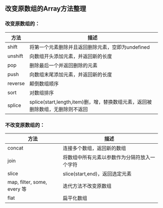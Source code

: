 ## 改变原数组的Array方法整理

### 改变原数组的：

| 方法    | 描述                                                         |
| ------- | ------------------------------------------------------------ |
| shift   | 将第一个元素删除并且返回删除元素，空即为undefined            |
| unshift | 向数组开头添加元素，并返回新的长度                           |
| pop     | 删除最后一个并返回删除的元素                                 |
| push    | 向数组末尾添加元素，并返回新的长度                           |
| reverse | 颠倒数组顺序                                                 |
| sort    | 对数组排序                                                   |
| splice  | splice(start,length,item)删，增，替换数组元素，返回被删除数组，无删除则不返回 |

### 不改变原数组的：

| 方法                        | 描述                                         |
| --------------------------- | -------------------------------------------- |
| concat                      | 连接多个数组，返回新的数组                   |
| join                        | 将数组中所有元素以参数作为分隔符放入一个字符 |
| slice                       | slice(start,end)，返回选定元素               |
| map, filter, some, every 等 | 迭代方法不改变原数组                         |
| flat                        | 扁平化数组                                   |


